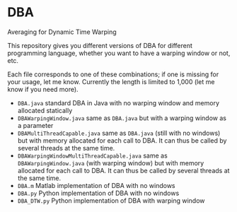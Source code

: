 DBA
===

Averaging for Dynamic Time Warping

This repository gives you different versions of DBA for different programming language, whether you want to have a warping window or not, etc. 

Each file corresponds to one of these combinations; if one is missing for your usage, let me know. Currently the length is limited to 1,000 (let me know if you need more). 

* `DBA.java` standard DBA in Java with no warping window and memory allocated statically
* `DBAWarpingWindow.java` same as `DBA.java` but with a warping window as a parameter
* `DBAMultiThreadCapable.java` same as `DBA.java` (still with no windows) but with memory allocated for each call to DBA. It can thus be called by several threads at the same time. 
* `DBAWarpingWindowMultiThreadCapable.java` same as `DBAWarpingWindow.java` (with warping window) but with memory allocated for each call to DBA. It can thus be called by several threads at the same time. 
* `DBA.m` Matlab implementation of DBA with no windows 
* `DBA.py` Python implementation of DBA with no windows
* `DBA_DTW.py` Python implementation of DBA with warping window
